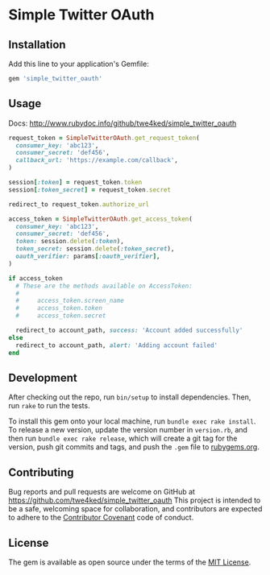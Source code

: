 # Simple Twitter OAuth

## Installation

Add this line to your application's Gemfile:

``` ruby
gem 'simple_twitter_oauth'
```

## Usage

Docs: http://www.rubydoc.info/github/twe4ked/simple_twitter_oauth

``` ruby
request_token = SimpleTwitterOAuth.get_request_token(
  consumer_key: 'abc123',
  consumer_secret: 'def456',
  callback_url: 'https://example.com/callback',
)

session[:token] = request_token.token
session[:token_secret] = request_token.secret

redirect_to request_token.authorize_url
```

``` ruby
access_token = SimpleTwitterOAuth.get_access_token(
  consumer_key: 'abc123',
  consumer_secret: 'def456',
  token: session.delete(:token),
  token_secret: session.delete(:token_secret),
  oauth_verifier: params[:oauth_verifier],
)

if access_token
  # These are the methods available on AccessToken:
  #
  #     access_token.screen_name
  #     access_token.token
  #     access_token.secret

  redirect_to account_path, success: 'Account added successfully'
else
  redirect_to account_path, alert: 'Adding account failed'
end
```

## Development

After checking out the repo, run `bin/setup` to install dependencies.
Then, run `rake` to run the tests.

To install this gem onto your local machine, run `bundle exec rake install`.
To release a new version, update the version number in `version.rb`,
and then run `bundle exec rake release`,
which will create a git tag for the version,
push git commits and tags,
and push the `.gem` file to [rubygems.org](https://rubygems.org).

## Contributing

Bug reports and pull requests are welcome on GitHub at https://github.com/twe4ked/simple_twitter_oauth This project is intended to be a safe,
welcoming space for collaboration,
and contributors are expected to adhere to the [Contributor Covenant](http://contributor-covenant.org) code of conduct.

## License

The gem is available as open source under the terms of the [MIT License](http://opensource.org/licenses/MIT).

